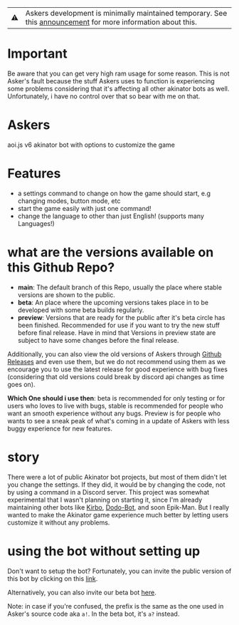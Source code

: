 <table class="alert-info" align=center>
<tr>
    <td> ⚠ </td>
    <td>
        Askers development is minimally maintained temporary. See this <a href="https://github.com/DodoGames7/Askers/discussions/9">announcement</a> for more information about this.
    </td>
</table>

# Important
Be aware that you can get very high ram usage for some reason. This is not Asker's fault because the stuff Askers uses to function is experiencing some problems considering that it's affecting all other akinator bots as well. Unfortunately, i have no control over that so bear with me on that.

# Askers
aoi.js v6 akinator bot with options to customize the game

# Features
* a settings command to change on how the game should start, e.g changing modes, button mode, etc
* start the game easily with just one command!
* change the language to other than just English! (supports many Languages!)

# what are the versions available on this Github Repo?
* **main**: The default branch of this Repo, usually the place where stable versions are shown to the public.
* **beta**: An place where the upcoming versions takes place in to be developed with some beta builds regularly.
* **preview**: Versions that are ready for the public after it's beta circle has been finished. Recommended for use if you want to try the new stuff before final release. Have in mind that Versions in preview state are subject to have some changes before the final release.

Additionally, you can also view the old versions of Askers through [Github Releases](https://github.com/DodoGames7/Askers/tags) and even use them, but we do not recommend using them as we encourage you to use the latest release for good experience with bug fixes (considering that old versions could break by discord api changes as time goes on).

**Which One should i use then**: beta is recommended for only testing or for users who loves to live with bugs, stable is recommended for people who want an smooth experience without any bugs. Preview is for people who wants to see a sneak peak of what's coming in a update of Askers with less buggy experience for new features.
# story
There were a lot of public Akinator bot projects, but most of them didn't let you change the settings. If they did, it would be by changing the code, not by using a command in a Discord server. This project was somewhat experimental that I wasn't planning on starting it, since I'm already maintaining other bots like [Kirbo](https://github.com/DodoGames7/Kirbo), [Dodo-Bot](https://github.com/DodoGames7/Dodo-Bot), and soon Epik-Man. But I really wanted to make the Akinator game experience much better by letting users customize it without any problems.


# using the bot without setting up
Don't want to setup the bot? Fortunately, you can invite the public version of this bot by clicking on this [link](https://discord.com/api/oauth2/authorize?client_id=860567781925322759&scope=bot+applications.commands&permissions=11264).

Alternatively, you can also invite our beta bot [here](https://discord.com/oauth2/authorize?client_id=1054770273779470437&permissions=11264&scope=bot).

Note: in case if you're confused, the prefix is the same as the one used in Asker's source code aka `a!`. In the beta bot, it's `a?` instead.
